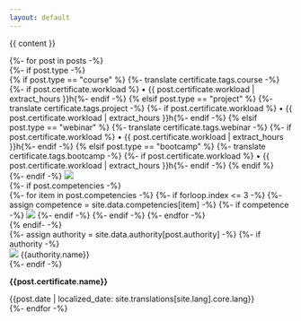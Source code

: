 ```yaml
---
layout: default
---
```


{{ content }}

<div class="certificate-container unselectable">
    {%- for post in posts -%}
        <div class="certificate-card">
            <!-- Tipo do certificado -->
            {%- if post.type -%}
                <div class="certificate-type">
                    {% if post.type == "course" %}
                        <i class="fa-solid fa-graduation-cap"></i>
                        <span>
                            {%- translate certificate.tags.course -%}
                            {%- if post.certificate.workload %} • {{ post.certificate.workload | extract_hours }}h{%- endif -%}
                        </span>
                    {% elsif post.type == "project" %}
                        <i class="fa-solid fa-rocket"></i>
                        <span>
                            {%- translate certificate.tags.project -%}
                            {%- if post.certificate.workload %} • {{ post.certificate.workload | extract_hours }}h{%- endif -%}
                        </span>
                    {% elsif post.type == "webinar" %}
                        <i class="fa-solid fa-users-viewfinder"></i>
                        <span>
                            {%- translate certificate.tags.webinar -%}
                            {%- if post.certificate.workload %} • {{ post.certificate.workload | extract_hours }}h{%- endif -%}
                        </span>
                    {% elsif post.type == "bootcamp" %}
                        <i class="fa-solid fa-users-gear"></i>
                        <span>
                            {%- translate certificate.tags.bootcamp -%}
                            {%- if post.certificate.workload %} • {{ post.certificate.workload | extract_hours }}h{%- endif -%}
                        </span>
                    {% endif %}
                </div>
            {%- endif -%}
            <!-- Imagem ilustrativa do certificado -->
            <img class="thumbnail" src="/assets/images/certificates/{{post.code}}/thumb.jpeg" />
            <!-- Conteúdos do certificado -->
            <div class="certificate-content">
                <!-- Competências do certificado -->
                {%- if post.competencies -%}
                    <div class="certificate-competencies">
                        {%- for item in post.competencies -%}
                            {%- if forloop.index <= 3 -%}
                                {%- assign competence = site.data.competencies[item] -%}
                                {%- if competence -%}
                                    <img src="{{competence.logo}}" style="background-color:{{competence.color}}" />
                                {%- endif -%}
                            {%- endif -%}
                        {%- endfor -%}
                    </div>
                {% endif- -%}
                <!-- Área para o conteúdo principal do certificado -->
                <div class="certificate-area">
                    <!-- Empresa emissora do certificado -->
                    {%- assign authority = site.data.authority[post.authority] -%}
                    {%- if authority -%}
                        <div class="certificate-authority">
                            <img src="{{authority.logo}}" />
                            <span>{{authority.name}}</span>
                        </div>
                    {%- endif -%}
                    <!-- Nome do certificado -->
                    <p><strong>{{post.certificate.name}}</strong></p>
                    <!-- Data de emissão do certificado -->
                    <span>{{post.date | localized_date: site.translations[site.lang].core.lang}}</span>
                </div>
            </div>
        </div>
    {%- endfor -%}
</div>
